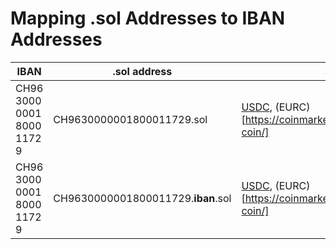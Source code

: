 # Mapping .sol Addresses to IBAN Addresses 

| IBAN | .sol address | accepting |comment |
|------|--------------|---------|----------|
| CH96 3000 0001 8000 1172 9 | CH9630000001800011729.sol | [USDC](https://coinmarketcap.com/currencies/usd-coin/), (EURC)[https://coinmarketcap.com/currencies/euro-coin/] | without .sol subdomain |
| CH96 3000 0001 8000 1172 9 | CH9630000001800011729.**iban**.sol | [USDC](https://coinmarketcap.com/currencies/usd-coin/), (EURC)[https://coinmarketcap.com/currencies/euro-coin/]  | with iban .sol subdomain |
